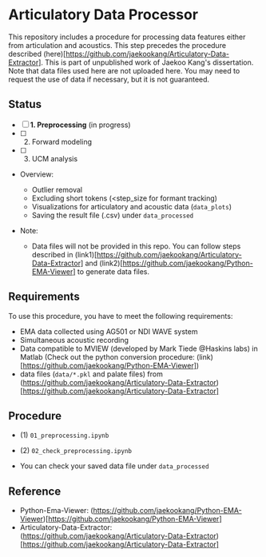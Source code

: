 # Articulatory Data Processor

This repository includes a procedure for processing data features either from articulation and acoustics. This step precedes the procedure described (here)[https://github.com/jaekookang/Articulatory-Data-Extractor]. This is part of unpublished work of Jaekoo Kang's dissertation. Note that data files used here are not uploaded here. You may need to request the use of data if necessary, but it is not guaranteed.

## Status
- [ ] **1. Preprocessing** (in progress)
- [ ] 2. Forward modeling
- [ ] 3. UCM analysis

- Overview:
    - Outlier removal
    - Excluding short tokens (<step_size for formant tracking)
    - Visualizations for articulatory and acoustic data (`data_plots`)
    - Saving the result file (.csv) under `data_processed`

- Note:
    - Data files will not be provided in this repo. You can follow steps described in (link1)[https://github.com/jaekookang/Articulatory-Data-Extractor] and (link2)[https://github.com/jaekookang/Python-EMA-Viewer] to generate data files.

## Requirements
To use this procedure, you have to meet the following requirements:
- EMA data collected using AG501 or NDI WAVE system
- Simultaneous acoustic recording
- Data compatible to MVIEW (developed by Mark Tiede @Haskins labs) in Matlab (Check out the python conversion procedure: (link)[https://github.com/jaekookang/Python-EMA-Viewer])
- data files (`data/*.pkl` and palate files) from (https://github.com/jaekookang/Articulatory-Data-Extractor)[https://github.com/jaekookang/Articulatory-Data-Extractor]


## Procedure
- (1) `01_preprocessing.ipynb`


- (2) `02_check_preprocessing.ipynb`


- You can check your saved data file under `data_processed`


## Reference
- Python-Ema-Viewer: (https://github.com/jaekookang/Python-EMA-Viewer)[https://github.com/jaekookang/Python-EMA-Viewer]
- Articulatory-Data-Extractor: (https://github.com/jaekookang/Articulatory-Data-Extractor)[https://github.com/jaekookang/Articulatory-Data-Extractor]

